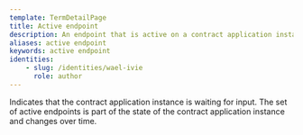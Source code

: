 ```yaml
---
template: TermDetailPage
title: Active endpoint
description: An endpoint that is active on a contract application instance.
aliases: active endpoint
keywords: active endpoint
identities: 
    - slug: /identities/wael-ivie
      role: author
---
```


Indicates that the contract application instance is waiting for input. The set of active endpoints is part of the state of the contract application instance and changes over time.